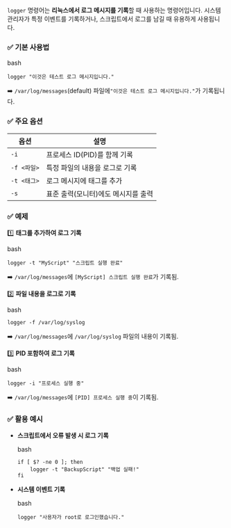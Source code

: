 
`logger` 명령어는 **리눅스에서 로그 메시지를 기록**할 때 사용하는 명령어입니다. 시스템 관리자가 특정 이벤트를 기록하거나, 스크립트에서 로그를 남길 때 유용하게 사용됩니다.

### ✅ 기본 사용법

bash

```
logger "이것은 테스트 로그 메시지입니다."
```

➡️ `/var/log/messages`(default) 파일에`"이것은 테스트 로그 메시지입니다."`가 기록됩니다.

### ✅ 주요 옵션

|옵션|설명|
|---|---|
|`-i`|프로세스 ID(PID)를 함께 기록|
|`-f <파일>`|특정 파일의 내용을 로그로 기록|
|`-t <태그>`|로그 메시지에 태그를 추가|
|`-s`|표준 출력(모니터)에도 메시지를 출력|

### ✅ 예제

1️⃣ **태그를 추가하여 로그 기록**

bash

```
logger -t "MyScript" "스크립트 실행 완료"
```

➡️ `/var/log/messages`에 `[MyScript] 스크립트 실행 완료`가 기록됨.

2️⃣ **파일 내용을 로그로 기록**

bash

```
logger -f /var/log/syslog
```

➡️ `/var/log/messages`에 `/var/log/syslog` 파일의 내용이 기록됨.

3️⃣ **PID 포함하여 로그 기록**

bash

```
logger -i "프로세스 실행 중"
```

➡️ `/var/log/messages`에 `[PID] 프로세스 실행 중`이 기록됨.

### ✅ 활용 예시

- **스크립트에서 오류 발생 시 로그 기록**
    
    bash
    
    ```
    if [ $? -ne 0 ]; then
        logger -t "BackupScript" "백업 실패!"
    fi
    ```
    
- **시스템 이벤트 기록**
    
    bash
    
    ```
    logger "사용자가 root로 로그인했습니다."
    ```